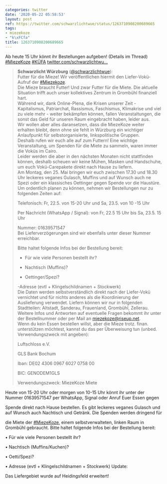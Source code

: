 ```yaml
---
categories: twitter
date: '2020-05-22 05:58:53'
layout: post
ref: https://twitter.com/schwarzlichtwue/status/1263710908200689665
tags:
- miezekoze
- "k\xFCfa"
title: 1263710908200689665
---
```

Ab heute 15 Uhr könnt ihr Bestellungen aufgeben! (Details im Thread) [#MiezeKoze](/t/miezekoze) [#KÜFA](/t/küfa) [twitter.com/schwarzlichtwu…](https://twitter.com/schwarzlichtwue/status/1262112323487109123)
> <b>Schwarzlicht Würzburg</b> ([@schwarzlichtwue](https://twitter.com/schwarzlichtwue)):  
>Futter für die Mieze! Wir veröffentlichen hiermit den Liefer-Vokü-Aufruf der [#Miezekoze](/t/miezekoze).   
>Die Mieze braucht Futter! Und zwar Futter für die Miete. Die aktuelle Situation trifft auch unser kollektives Zentrum in Grombühl finanziell hart.  
>Während wir, dank Online-Plena, die Krisen unserer Zeit - Kapitalismus, Patriarchat, Rassismus, Faschismus, Klimakrise und viel zu viele mehr - weiter bekämpfen können, fallen Veranstaltungen, die sonst das Geld für unseren Raum eingebracht haben, leider aus.  
>Wir wollen aber alles daransetzen, dass die MiezeKoze weiter erhalten bleibt, denn ohne sie fehlt in Würzburg ein wichtiger Anlaufpunkt für selbstorganisierte, linkspolitische Gruppen.  
>Deshalb rufen wir euch alle auf zum Futtern! Eine wichtige Veranstaltung, um Spenden für die Miete zu sammeln, waren immer die Voküs im Cairo.  
>Leider werden die aber in den nächsten Monaten nicht stattfinden können, deshalb scheuen wir keine Mühen, Masken und Handschuhe, um euch Vokü-Carepakete direkt nach Hause zu liefern.  
>Am Montag, den 25. Mai bringen wir euch zwischen 17.30 und 18.30 Uhr leckeres veganes Gulasch, Muffins und auf Wunsch auch ne Spezi oder ein klassisches Oettinger gegen Spende vor die Haustüre.  
>Um ordentlich planen zu können, nehmen wir Bestellungen nur zu folgenden Zeiten auf:  
>  
>  
>  
>Telefonisch: Fr, 22.5. von 15-20 Uhr und Sa, 23.5. von 10 -15 Uhr  
>  
>  
>  
>Per Nachricht (WhatsApp / Signal): von Fr, 22.5 15 Uhr bis Sa, 23.5. 15 Uhr  
>  
>  
>  
>Nummer: 01639571547  
>Bei Lieferverzögerungen sind wir ebenfalls unter dieser Nummer erreichbar.  
>  
>  
>  
>Bitte haltet folgende Infos bei der Bestellung bereit:  
>  
>  
>  
>- Für wie viele Personen bestellt ihr?  
>  
>- Nachtisch (Muffins)?  
>  
>- Oettinger/Spezi?  
>  
>-Adresse (evtl + Klingelschildnamen + Stockwerk)  
>Die Daten werden selbstverständlich direkt nach der Liefer-Vokü vernichtet und für nichts anderes als die Koordinierung der Auslieferung verwendet. Liefern können wir nur in folgenden Stadtteilen: Altstadt, Sanderau, Frauenland, Grombühl, Zellerau.  
>Weitere Infos und Antworten auf eventuelle Fragen bekommt ihr unter der Bestellnummer oder per Mail an miezekoze@riseup.net.  
>Wenn du kein Essen bestellen willst, aber die Mieze trotz. finan. unterstützen möchtest, kannst du das per Überweisung tun (unbed. Verwendungszweck mit angeben):  
>  
>  
>  
>Luftschloss e.V.  
>  
>GLS Bank Bochum  
>  
>Iban: DE02 4306 0967 6027 0758 00  
>  
>BIC: GENODEM1GLS  
>  
>Verwendungszweck: MiezeKoze Miete  


Heute von 15-20 Uhr oder morgen von 10-15 Uhr könnt ihr unter der Nummer 01639571547 per WhatsApp, Signal oder Anruf Euer Essen gegen

Spende direkt nach Hause bestellen. Es gibt leckeres veganes Gulasch und auf Wunsch auch Nachtisch und Getränk.
Die Spenden werden dringend für

die Miete der [#MiezeKoze](/t/miezekoze), einem selbstverwalteten, linken Raum in Grombühl gebraucht.
Bitte haltet folgende Infos bei der Bestellung bereit:



•    Für wie viele Personen bestellt ihr?

•    Nachtisch (Muffins/Kuchen)?

•    Oetti/Spezi?

•    Adresse (evtl + Klingelschildnamen + Stockwerk)
Update: 

Das Liefergebiet wurde auf Heidingsfeld erweitert!